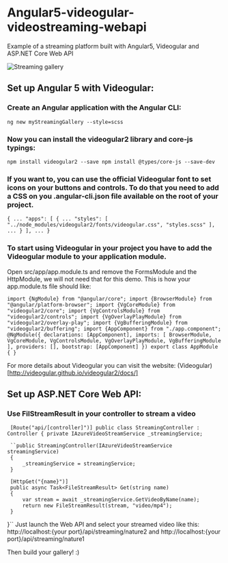 # Angular5-videogular-videostreaming-webapi
Example of a streaming platform built with Angular5, Videogular and ASP.NET Core Web API

![Streaming gallery](http://anthonygiretti.com/wp-content/uploads/2018/01/runstreamingvideo-1.png)

## Set up Angular 5 with Videogular:

### Create an Angular application with the Angular CLI:
``
ng new myStreamingGallery --style=scss
``

### Now you can install the videogular2 library and core-js typings:
``
npm install videogular2 --save
npm install @types/core-js --save-dev
``

### If you want to, you can use the official Videogular font to set icons on your buttons and controls. To do that you need to add a CSS on you .angular-cli.json file available on the root of your project.
``
{
   ...
   "apps": [
       {
           ...
           "styles": [
               "../node_modules/videogular2/fonts/videogular.css",
               "styles.scss"
           ],
           ...
       }
   ],
   ...
}
``

### To start using Videogular in your project you have to add the Videogular module to your application module.

Open src/app/app.module.ts and remove the FormsModule and the HttpModule, we will not need that for this demo. This is how your app.module.ts file should like:

``import {NgModule} from "@angular/core";
import {BrowserModule} from "@angular/platform-browser";
import {VgCoreModule} from "videogular2/core";
import {VgControlsModule} from "videogular2/controls";
import {VgOverlayPlayModule} from "videogular2/overlay-play";
import {VgBufferingModule} from "videogular2/buffering";
import {AppComponent} from "./app.component";
``
``
@NgModule({
    declarations: [AppComponent],
    imports: [
        BrowserModule,
        VgCoreModule,
        VgControlsModule,
        VgOverlayPlayModule,
        VgBufferingModule
    ],
    providers: [],
    bootstrap: [AppComponent]
})
export class AppModule {
}``

For more details about Videogular you can visit the website: (Videogular)[http://videogular.github.io/videogular2/docs/]

## Set up ASP.NET Core Web API:

### Use FilStreamResult in your controller to stream a video

``
[Route("api/[controller]")]
 public class StreamingController : Controller
 {
     private IAzureVideoStreamService _streamingService;``

     ``public StreamingController(IAzureVideoStreamService streamingService)
     {
         _streamingService = streamingService;
     }

     [HttpGet("{name}")]
     public async Task<FileStreamResult> Get(string name)
     {
         var stream = await _streamingService.GetVideoByName(name);
         return new FileStreamResult(stream, "video/mp4");
     }
 }``
Just launch the Web API and select your streamed video like this: http://localhost:{your port}/api/streaming/nature2 and http://localhost:{your port}/api/streaming/nature1

Then build your gallery! :)


